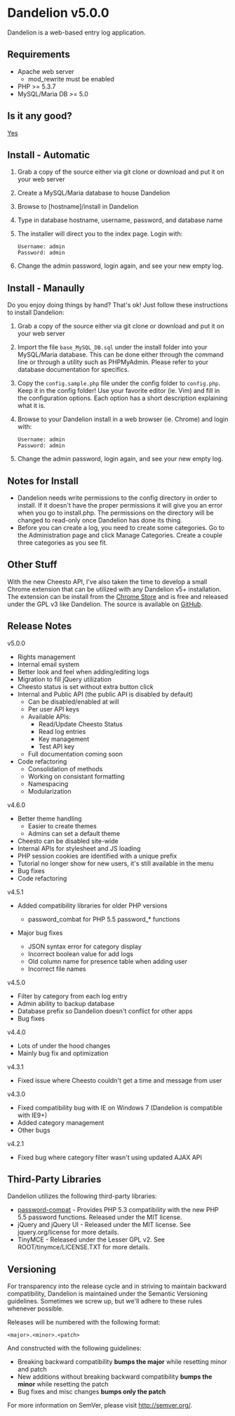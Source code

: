 Dandelion v5.0.0
================

Dandelion is a web-based entry log application.

Requirements
------------

* Apache web server
    - mod_rewrite must be enabled
* PHP >= 5.3.7
* MySQL/Maria DB >= 5.0

Is it any good?
---------------

[Yes](https://news.ycombinator.com/item?id=3067434)

Install - Automatic
-------------------

1. Grab a copy of the source either via git clone or download and put it on your web server
2. Create a MySQL/Maria database to house Dandelion
3. Browse to [hostname]/install in Dandelion
4. Type in database hostname, username, password, and database name
5. The installer will direct you to the index page. Login with:

   ```
   Username: admin
   Password: admin
   ```

6. Change the admin password, login again, and see your new empty log.

Install - Manaully
------------------

Do you enjoy doing things by hand? That's ok! Just follow these instructions to install Dandelion:

1. Grab a copy of the source either via git clone or download and put it on your web server
2. Import the file ```base_MySQL_DB.sql``` under the install folder into your MySQL/Maria database. This can
be done either through the command line or through a utility such as PHPMyAdmin. Please refer to your
database documentation for specifics.
3. Copy the ```config.sample.php``` file under the config folder to ```config.php```. Keep it in the config folder!
Use your favorite editor (ie. Vim) and fill in the configuration options. Each option has a short description
explaining what it is.
4. Browse to your Dandelion install in a web browser (ie. Chrome) and login with:

   ```
   Username: admin
   Password: admin
   ```

5. Change the admin password, login again, and see your new empty log.

Notes for Install
-----------------

* Dandelion needs write permissions to the config directory in order to install.
If it doesn't have the proper permissions it will give you an error when you go to install.php.
The permissions on the directory will be changed to read-only once Dandelion has done its thing.
* Before you can create a log, you need to create some categories. Go to the Administration page
and click Manage Categories. Create a couple three categories as you see fit.

Other Stuff
-----------

With the new Cheesto API, I've also taken the time to develop a small Chrome extension that can be utilized
with any Dandelion v5+ installation. The extension can be install from the [Chrome Store](https://chrome.google.com/webstore/detail/cheesto-user-status/npggfenlbmepblpeenickeifmiionmli) and is free and released under the GPL v3 like Dandelion. The source is available on [GitHub](https://github.com/dragonrider23/Cheesto-Chrome).

Release Notes
-------------

v5.0.0

- Rights management
- Internal email system
- Better look and feel when adding/editing logs
- Migration to fill jQuery utilization
- Cheesto status is set without extra button click
- Internal and Public API (the public API is disabled by default)
    * Can be disabled/enabled at will
    * Per user API keys
    * Available APIs:
        - Read/Update Cheesto Status
        - Read log entries
        - Key management
        - Test API key
    * Full documentation coming soon
- Code refactoring
    * Consolidation of methods
    * Working on consistant formatting
    * Namespacing
    * Modularization

v4.6.0

- Better theme handling
	- Easier to create themes
	- Admins can set a default theme
- Cheesto can be disabled site-wide
- Internal APIs for stylesheet and JS loading
- PHP session cookies are identified with a unique prefix
- Tutorial no longer show for new users, it's still available in the menu
- Bug fixes
- Code refactoring

v4.5.1

- Added compatibility libraries for older PHP versions
    * password_combat for PHP 5.5 password_* functions
	
- Major bug fixes
    * JSON syntax error for category display
    * Incorrect boolean value for add logs
    * Old column name for presence table when adding user
    * Incorrect file names

v4.5.0

- Filter by category from each log entry
- Admin ability to backup database
- Database prefix so Dandelion doesn't conflict for other apps
- Bug fixes

v4.4.0

- Lots of under the hood changes
- Mainly bug fix and optimization

v4.3.1

- Fixed issue where Cheesto couldn't get a time and message from user

v4.3.0

- Fixed compatibility bug with IE on Windows 7 (Dandelion is compatible with IE9+)
- Added category management
- Other bugs

v4.2.1

- Fixed bug where category filter wasn't using updated AJAX API

Third-Party Libraries
---------------------

Dandelion utilizes the following third-party libraries:

* [password-compat](https://github.com/ircmaxell/password_compat) - Provides PHP 5.3 compatibility with the new PHP 5.5 password functions. Released under the MIT license.
* jQuery and jQuery UI - Released under the MIT license. See jquery.org/license for more details.
* TinyMCE - Released under the Lesser GPL v2. See ROOT/tinymce/LICENSE.TXT for more details.

Versioning
----------

For transparency into the release cycle and in striving to maintain backward compatibility, Dandelion is maintained under the Semantic Versioning guidelines. Sometimes we screw up, but we'll adhere to these rules whenever possible.

Releases will be numbered with the following format:

`<major>.<minor>.<patch>`

And constructed with the following guidelines:

- Breaking backward compatibility **bumps the major** while resetting minor and patch
- New additions without breaking backward compatibility **bumps the minor** while resetting the patch
- Bug fixes and misc changes **bumps only the patch**

For more information on SemVer, please visit <http://semver.org/>.
